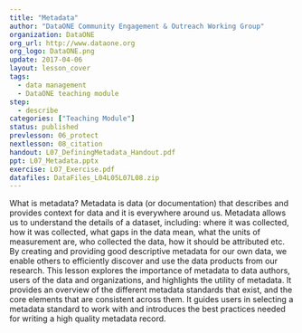 ```yaml
---
title: "Metadata"
author: "DataONE Community Engagement & Outreach Working Group"
organization: DataONE
org_url: http://www.dataone.org
org_logo: DataONE.png
update: 2017-04-06
layout: lesson_cover
tags:
  - data management
  - DataONE teaching module
step:
  - describe
categories: ["Teaching Module"]
status: published
prevlesson: 06_protect
nextlesson: 08_citation
handout: L07_DefiningMetadata_Handout.pdf
ppt: L07_Metadata.pptx
exercise: L07_Exercise.pdf
datafiles: DataFiles_L04L05L07L08.zip
---
```


What is metadata?  Metadata is data (or documentation) that describes and provides context for data and it is everywhere around us.  Metadata allows us to understand the details of a dataset, including: where it was collected, how it was collected, what gaps in the data mean, what the units of measurement are, who collected the data, how it should be attributed etc. By creating and providing good descriptive metadata for our own data, we enable others to efficiently discover and use the data products from our research.  This lesson explores the importance of metadata to data authors, users of the data and organizations, and highlights the utility of metadata. It provides an overview of the different metadata standards that exist, and the core elements that are consistent across them. It guides users in selecting a metadata standard to work with and introduces the best practices needed for writing a high quality metadata record.
